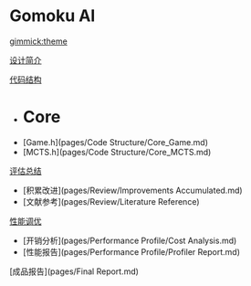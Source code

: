 <!-- Name of your wiki -->

# Gomoku AI


<!-- Default theme -->

[gimmick:theme](spacelab)


<!-- Navigation -->

[设计简介](pages/Introduction.md)

[代码结构]()
* # Core
* [Game.h](pages/Code Structure/Core_Game.md)
* [MCTS.h](pages/Code Structure/Core_MCTS.md)

[评估总结]()
* [积累改进](pages/Review/Improvements Accumulated.md)
* [文献参考](pages/Review/Literature Reference)

[性能调优]()
* [开销分析](pages/Performance Profile/Cost Analysis.md)
* [性能报告](pages/Performance Profile/Profiler Report.md)

[成品报告](pages/Final Report.md)



<!-- A more complex navigation example: ----------------------------------------

[Menu Item 1]()
*   # SubMenu Heading 1
*   [SubMenu Item 1](pages/subitem1.md)
    * [SubMenu Item 2](pages/subitem2.md)
    - - - -
    * # SubMenu Heading 2
    * [SubMenu Item 3](pages/subitem3.md)
    - - - -
    * # SubMenu Heading 3
    * [SubMenu Item 3](pages/subitem3.md)

[Menu Item 2](pages/item2.md)

[Menu Item 3](pages/item3.md)

---------------------------------------------------------------------------- -->
